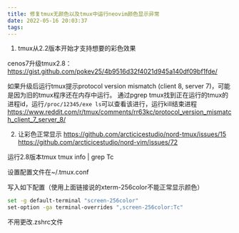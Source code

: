```yaml
---
title: 修复tmux无颜色以及tmux中运行neovim颜色显示异常
date: 2022-05-16 20:03:37
tags:
---
```


1. tmux从2.2版本开始才支持想要的彩色效果

cenos7升级tmux2.8：https://gist.github.com/pokev25/4b9516d32f4021d945a140df09bf1fde/

如果升级后运行tmux提示protocol version mismatch (client 8, server 7)，可能是因为旧的tmux程序还在内存中运行。
通过pgrep tmux找到正在运行的tmux的进程id，运行```/proc/12345/exe ls```可以查看该进行，运行kill结束进程
https://www.reddit.com/r/tmux/comments/rr63kc/protocol_version_mismatch_client_7_server_8/

2. 让彩色正常显示
https://github.com/arcticicestudio/nord-tmux/issues/15
https://github.com/arcticicestudio/nord-vim/issues/72

运行2.8版本tmux tmux info | grep Tc

设置配置文件在~/.tmux.conf

写入如下配置（使用上面链接说的xterm-256color不能正常显示颜色）

```bash
set -g default-terminal "screen-256color"
set-option -ga terminal-overrides ",screen-256color:Tc"
```

不用更改.zshrc文件